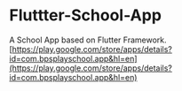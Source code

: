 # Fluttter-School-App
A School App based on Flutter Framework.
[https://play.google.com/store/apps/details?id=com.bpsplayschool.app&hl=en](https://play.google.com/store/apps/details?id=com.bpsplayschool.app&hl=en)
